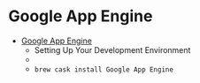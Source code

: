 # Google App Engine
- [Google App Engine](https://cloud.google.com/appengine/docs/standard/python/download#appengine_sdk/)
  -  Setting Up Your Development Environment
  - 
  - `brew cask install Google App Engine`
